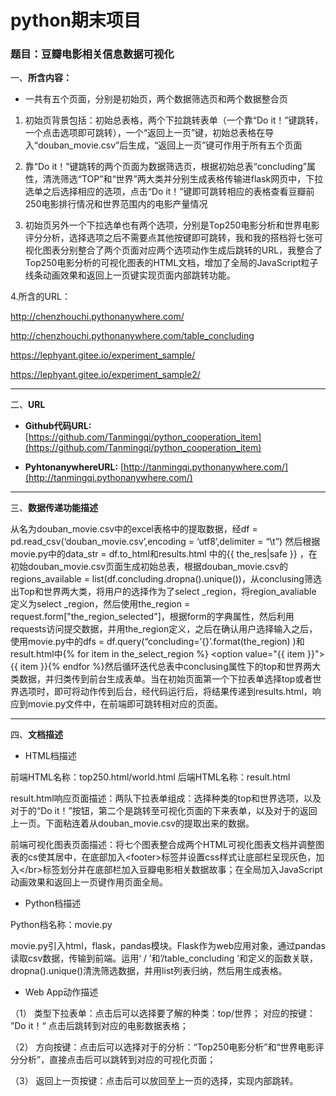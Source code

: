 # python期末项目
### 题目：豆瓣电影相关信息数据可视化

一、**所含内容：**

* 一共有五个页面，分别是初始页，两个数据筛选页和两个数据整合页

1. 初始页背景包括：初始总表格，两个下拉跳转表单（一个靠“Do it！”键跳转，一个点击选项即可跳转），一个“返回上一页”键，初始总表格在导入“douban_movie.csv”后生成，“返回上一页”键可作用于所有五个页面



2. 靠“Do it！”键跳转的两个页面为数据筛选页，根据初始总表“concluding”属性，清洗筛选“TOP”和“世界”两大类并分别生成表格传输进flask网页中，下拉选单之后选择相应的选项，点击“Do it！”键即可跳转相应的表格查看豆瓣前250电影排行情况和世界范围内的电影产量情况



3. 初始页另外一个下拉选单也有两个选项，分别是Top250电影分析和世界电影评分分析，选择选项之后不需要点其他按键即可跳转，我和我的搭档将七张可视化图表分别整合了两个页面对应两个选项动作生成后跳转的URL，我整合了Top250电影分析的可视化图表的HTML文档，增加了全局的JavaScript粒子线条动画效果和返回上一页键实现页面内部跳转功能。



4.所含的URL：




http://chenzhouchi.pythonanywhere.com/

http://chenzhouchi.pythonanywhere.com/table_concluding

https://lephyant.gitee.io/experiment_sample/

https://lephyant.gitee.io/experiment_sample2/




---


二、**URL**


* **Github代码URL:**
[https://github.com/Tanmingqi/python_cooperation_item](https://github.com/Tanmingqi/python_cooperation_item)


* **PyhtonanywhereURL:**
[http://tanmingqi.pythonanywhere.com/](http://tanmingqi.pythonanywhere.com/)


---



三、**数据传递功能描述**

从名为douban_movie.csv中的excel表格中的提取数据，经df = pd.read_csv(‘douban_movie.csv’,encoding = ‘utf8’,delimiter = “\t”) 然后根据movie.py中的data_str = df.to_html和results.html 中的{{ the_res|safe }} ，在初始douban_movie.csv页面生成初始总表，根据douban_movie.csv的regions_available = list(df.concluding.dropna().unique())，从conclusing筛选出Top和世界两大类，将用户的选择作为了select
_region，将region_avaliable 定义为select _region，然后使用the_region = request.form["the_region_selected"]，根据form的字典属性，然后利用requests访问提交数据，并用the_region定义，之后在确认用户选择输入之后，使用movie.py中的dfs = df.query(“concluding=’{}’.format(the_region) )和result.html中{% for item in the_select_region %} &lt;option value="{{ item }}"&gt;{{ item }}</option>{% endfor %}然后循环迭代总表中conclusing属性下的top和世界两大类数据，并归类传到前台生成表单。当在初始页面第一个下拉表单选择top或者世界选项时，即可将动作传到后台，经代码运行后，将结果传递到results.html，响应到movie.py文件中，在前端即可跳转相对应的页面。

---



四、**文档描述**


* HTML档描述



前端HTML名称：top250.html/world.html
后端HTML名称：result.html

result.html响应页面描述：两队下拉表单组成：选择种类的top和世界选项，以及对于的“Do it！”按钮，第二个是跳转至可视化页面的下来表单，以及对于的返回上一页。下面粘连着从douban_movie.csv的提取出来的数据。

前端可视化图表页面描述：将七个图表整合成两个HTML可视化图表文档并调整图表的cs使其居中，在底部加入&lt;footer&gt;标签并设置css样式让底部栏呈现灰色，加入&lt;/br&gt;标签划分并在底部栏加入豆瓣电影相关数据故事；在全局加入JavaScript动画效果和返回上一页键作用页面全局。




* Python档描述

Python档名称：movie.py

movie.py引入html，flask，pandas模块。Flask作为web应用对象，通过pandas读取csv数据，传输到前端。运用‘ / ’和’/table_concluding ’和定义的函数关联，dropna().unique()清洗筛选数据，并用list列表归纳，然后用生成表格。



* Web App动作描述

（1）
类型下拉表单：点击后可以选择要了解的种类：top/世界；
对应的按键： ”Do it！“ 点击后跳转到对应的电影数据表格；



（2）
方向按键：点击后可以选择对于的分析：“Top250电影分析”和“世界电影评分分析”，直接点击后可以跳转到对应的可视化页面；




（3）
返回上一页按键：点击后可以放回至上一页的选择，实现内部跳转。
